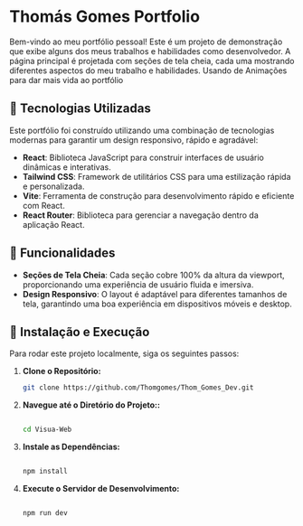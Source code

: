 # Thomás Gomes Portfolio

Bem-vindo ao meu portfólio pessoal! Este é um projeto de demonstração que exibe alguns dos meus trabalhos e habilidades como desenvolvedor. A página principal é projetada com seções de tela cheia, cada uma mostrando diferentes aspectos do meu trabalho e habilidades. Usando de Animações para dar mais vida ao portfólio

## 🚀 Tecnologias Utilizadas

Este portfólio foi construído utilizando uma combinação de tecnologias modernas para garantir um design responsivo, rápido e agradável:

- **React**: Biblioteca JavaScript para construir interfaces de usuário dinâmicas e interativas.
- **Tailwind CSS**: Framework de utilitários CSS para uma estilização rápida e personalizada.
- **Vite**: Ferramenta de construção para desenvolvimento rápido e eficiente com React.
- **React Router**: Biblioteca para gerenciar a navegação dentro da aplicação React.

## 🌟 Funcionalidades

- **Seções de Tela Cheia**: Cada seção cobre 100% da altura da viewport, proporcionando uma experiência de usuário fluida e imersiva.
- **Design Responsivo**: O layout é adaptável para diferentes tamanhos de tela, garantindo uma boa experiência em dispositivos móveis e desktop.

## 🔧 Instalação e Execução

Para rodar este projeto localmente, siga os seguintes passos:

1. **Clone o Repositório:**

   ```bash
   git clone https://github.com/Thomgomes/Thom_Gomes_Dev.git

   ```

2. **Navegue até o Diretório do Projeto::**

   ```bash

   cd Visua-Web

   ```

3. **Instale as Dependências:**

   ```bash

   npm install

   ```

4. **Execute o Servidor de Desenvolvimento:**

   ```bash

   npm run dev
   ```
